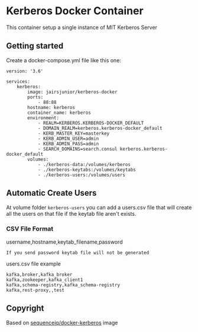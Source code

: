 # Kerberos Docker Container

This container setup a single instance of MIT Kerberos Server

## Getting started

Create a docker-compose.yml file like this one:
```
version: '3.6'

services:
    kerberos: 
        image: jairsjunior/kerberos-docker
        ports:
            - 88:88
        hostname: kerberos
        container_name: kerberos
        environment: 
            - REALM=KERBEROS.KERBEROS-DOCKER_DEFAULT
            - DOMAIN_REALM=kerberos.kerberos-docker_default
            - KERB_MASTER_KEY=masterkey
            - KERB_ADMIN_USER=admin
            - KERB_ADMIN_PASS=admin
            - SEARCH_DOMAINS=search.consul kerberos.kerberos-docker_default
        volumes: 
            - ./kerberos-data:/volumes/kerberos
            - ./kerberos-keytabs:/volumes/keytabs
            - ./kerberos-users:/volumes/users
```

## Automatic Create Users

At volume folder `kerberos-users` you can add a users.csv file that will create all the users
on that file if the keytab file aren't exists.

### CSV File Format
username,hostname,keytab_filename,password

`If you send password keytab file will not be generated`

users.csv file example
```
kafka,broker,kafka_broker
kafka,zookeeper,kafka_client1
kafka,schema-registry,kafka_schema-registry
kafka,rest-proxy,,test

```

## Copyright

Based on [sequenceiq/docker-kerberos](https://github.com/sequenceiq/docker-kerberos) image